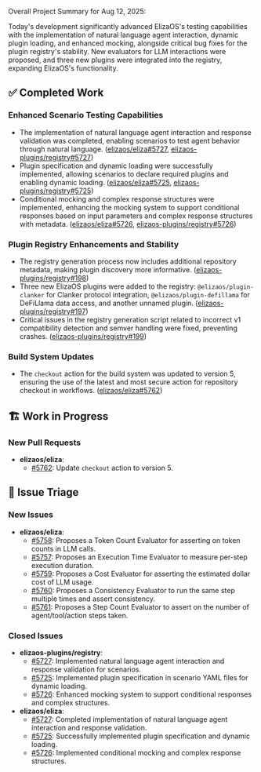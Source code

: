 Overall Project Summary for Aug 12, 2025:

Today's development significantly advanced ElizaOS's testing capabilities with the implementation of natural language agent interaction, dynamic plugin loading, and enhanced mocking, alongside critical bug fixes for the plugin registry's stability. New evaluators for LLM interactions were proposed, and three new plugins were integrated into the registry, expanding ElizaOS's functionality.

## ✅ Completed Work

### Enhanced Scenario Testing Capabilities
*   The implementation of natural language agent interaction and response validation was completed, enabling scenarios to test agent behavior through natural language. ([elizaos/eliza#5727](https://github.com/elizaos/eliza/issues/5727), [elizaos-plugins/registry#5727](https://github.com/elizaos-plugins/registry/issues/5727))
*   Plugin specification and dynamic loading were successfully implemented, allowing scenarios to declare required plugins and enabling dynamic loading. ([elizaos/eliza#5725](https://github.com/elizaos/eliza/issues/5725), [elizaos-plugins/registry#5725](https://github.com/elizaos-plugins/registry/issues/5725))
*   Conditional mocking and complex response structures were implemented, enhancing the mocking system to support conditional responses based on input parameters and complex response structures with metadata. ([elizaos/eliza#5726](https://github.com/elizaos/eliza/issues/5726), [elizaos-plugins/registry#5726](https://github.com/elizaos-plugins/registry/issues/5726))

### Plugin Registry Enhancements and Stability
*   The registry generation process now includes additional repository metadata, making plugin discovery more informative. ([elizaos-plugins/registry#198](https://github.com/elizaos-plugins/registry/pull/198))
*   Three new ElizaOS plugins were added to the registry: `@elizaos/plugin-clanker` for Clanker protocol integration, `@elizaos/plugin-defillama` for DeFiLlama data access, and another unnamed plugin. ([elizaos-plugins/registry#197](https://github.com/elizaos-plugins/registry/pull/197))
*   Critical issues in the registry generation script related to incorrect v1 compatibility detection and semver handling were fixed, preventing crashes. ([elizaos-plugins/registry#199](https://github.com/elizaos-plugins/registry/pull/199))

### Build System Updates
*   The `checkout` action for the build system was updated to version 5, ensuring the use of the latest and most secure action for repository checkout in workflows. ([elizaos/eliza#5762](https://github.com/elizaos/eliza/pull/5762))

## 🏗️ Work in Progress

### New Pull Requests
*   **elizaos/eliza**:
    *   [#5762](https://github.com/elizaos/eliza/pull/5762): Update `checkout` action to version 5.

## 🐞 Issue Triage

### New Issues
*   **elizaos/eliza**:
    *   [#5758](https://github.com/elizaos/eliza/issues/5758): Proposes a Token Count Evaluator for asserting on token counts in LLM calls.
    *   [#5757](https://github.com/elizaos/eliza/issues/5757): Proposes an Execution Time Evaluator to measure per-step execution duration.
    *   [#5759](https://github.com/elizaos/eliza/issues/5759): Proposes a Cost Evaluator for asserting the estimated dollar cost of LLM usage.
    *   [#5760](https://github.com/elizaos/eliza/issues/5760): Proposes a Consistency Evaluator to run the same step multiple times and assert consistency.
    *   [#5761](https://github.com/elizaos/eliza/issues/5761): Proposes a Step Count Evaluator to assert on the number of agent/tool/action steps taken.

### Closed Issues
*   **elizaos-plugins/registry**:
    *   [#5727](https://github.com/elizaos-plugins/registry/issues/5727): Implemented natural language agent interaction and response validation for scenarios.
    *   [#5725](https://github.com/elizaos-plugins/registry/issues/5725): Implemented plugin specification in scenario YAML files for dynamic loading.
    *   [#5726](https://github.com/elizaos-plugins/registry/issues/5726): Enhanced mocking system to support conditional responses and complex structures.
*   **elizaos/eliza**:
    *   [#5727](https://github.com/elizaos/eliza/issues/5727): Completed implementation of natural language agent interaction and response validation.
    *   [#5725](https://github.com/elizaos/eliza/issues/5725): Successfully implemented plugin specification and dynamic loading.
    *   [#5726](https://github.com/elizaos/eliza/issues/5726): Implemented conditional mocking and complex response structures.